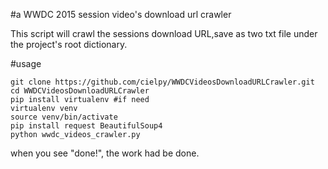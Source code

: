 #a WWDC 2015 session video's download url crawler

This script will crawl the sessions download URL,save as two txt file under the project's root dictionary.

#usage

    git clone https://github.com/cielpy/WWDCVideosDownloadURLCrawler.git
    cd WWDCVideosDownloadURLCrawler
    pip install virtualenv #if need
    virtualenv venv
    source venv/bin/activate
    pip install request BeautifulSoup4
    python wwdc_videos_crawler.py

when you see "done!", the work had be done.

